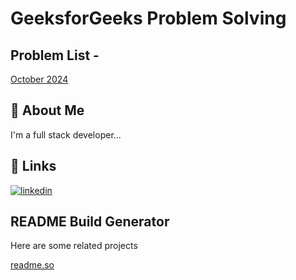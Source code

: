 
# GeeksforGeeks Problem Solving

## Problem List - 

[October 2024](2024/October)

## 🚀 About Me
I'm a full stack developer...


## 🔗 Links
[![linkedin](https://img.shields.io/badge/linkedin-0A66C2?style=for-the-badge&logo=linkedin&logoColor=white)](https://in.linkedin.com/in/santhosh-kumar-k-760337163)


## README Build Generator

Here are some related projects

[readme.so](https://readme.so/editor)
